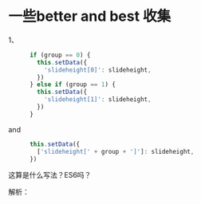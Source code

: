 

# 一些better and best 收集

1、

```js
      if (group == 0) {
        this.setData({
          'slideheight[0]': slideheight,
        })
      } else if (group == 1) {
        this.setData({
          'slideheight[1]': slideheight,
        })
      }
```

and 

```js
      this.setData({
        ['slideheight[' + group + ']']: slideheight,
      })
```

这算是什么写法？ES6吗？

解析：

